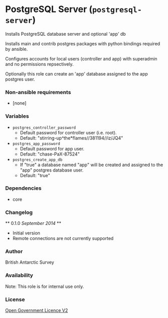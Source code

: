 # PostgreSQL Server (`postgresql-server`)

Installs PostgreSQL database server and optional 'app' db

Installs main and contrib postgres packages with python bindings required by ansible.

Configures accounts for local users (controller and app) with superadmin and no permissions repsectively.

Optionally this role can create an 'app' database assigned to the app postgres user.

### Non-ansible requirements

* [none]

### Variables

* `postgres_controller_password`
    * Default password for controller user (i.e. root).
    * Default: "stirring-up^the*flames//381194//iz/JQ4"
* `postgres_app_password`
    * Default password for app user.
    * Default: "chase-PaX-87524"
* `postgres_create_app_db`
    * If "true" a database named "app" will be created and assigned to the "app" postgres database user. 
    * Default: "true"
 
### Dependencies

* core

### Changelog

** 0.1.0 *September 2014* **

* Initial version
* Remote connections are not currently supported

### Author

British Antarctic Survey

### Availability

Note: This role is for internal use only.

### License

[Open Government Licence V2](https://www.nationalarchives.gov.uk/doc/open-government-licence/version/2/)
